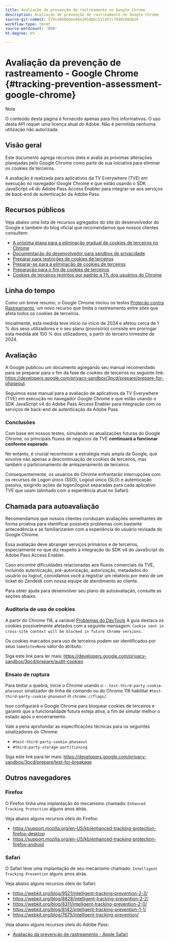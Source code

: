 ```yaml
---
title: Avaliação de prevenção de rastreamento no Google Chrome
description: Avaliação de prevenção de rastreamento no Google Chrome
source-git-commit: 579ce868b6ee94e1854bbc51145fc7840268db26
workflow-type: tm+mt
source-wordcount: '650'
ht-degree: 0%

---
```


# Avaliação da prevenção de rastreamento - Google Chrome {#tracking-prevention-assessment-google-chrome}

>[!NOTE]
>
>O conteúdo desta página é fornecido apenas para fins informativos. O uso desta API requer uma licença atual do Adobe. Não é permitida nenhuma utilização não autorizada.

## Visão geral

Este documento agrega recursos úteis e avalia as próximas alterações planejadas pelo Google Chrome como parte de sua iniciativa para eliminar os cookies de terceiros.

A avaliação é realizada para aplicativos da TV Everywhere (TVE) em execução no navegador Google Chrome e que estão usando o SDK JavaScript v4 do Adobe Pass Access Enabler para integrar-se aos serviços de back-end de autenticação da Adobe Pass.

## Recursos públicos

Veja abaixo uma lista de recursos agregados do site do desenvolvedor do Google e também do blog oficial que recomendamos que nossos clientes consultem:

* [A próxima etapa para a eliminação gradual de cookies de terceiros no Chrome](https://blog.google/products/chrome/privacy-sandbox-tracking-protection/)
* [Documentação do desenvolvedor para sandbox de privacidade](https://developers.google.com/privacy-sandbox)
* [Preparar para restrições de cookies de terceiros](https://developers.google.com/privacy-sandbox/3pcd)
* [Preparar-se para a eliminação de cookies de terceiros](https://developers.google.com/privacy-sandbox/3pcd/prepare/prepare-for-phaseout)
* [Preparação para o fim de cookies de terceiros](https://developers.google.com/privacy-sandbox/blog/cookie-countdown-2023oct)
* [Cookies de terceiros restritos por padrão a 1% dos usuários do Chrome](https://developers.google.com/privacy-sandbox/blog/cookie-countdown-2024jan)

## Linha do tempo

Como um breve resumo, o Google Chrome iniciou os testes [Proteção contra Rastreamento](https://privacysandbox.com/), um novo recurso que limita o rastreamento entre sites que afeta todos os cookies de terceiros.

Inicialmente, esta medida teve início no início de 2024 e afetou cerca de 1 % dos seus utilizadores e o seu plano (provisório) consiste em prorrogar esta medida até 100 % dos utilizadores, a partir do terceiro trimestre de 2024.

## Avaliação

A Google publicou um documento agregando seu manual recomendado para se preparar para o fim da fase de cookies de terceiros no seguinte link: https://developers.google.com/privacy-sandbox/3pcd/prepare/prepare-for-phaseout.

Seguimos esse manual para a avaliação de aplicativos da TV Everywhere (TVE) em execução no navegador Google Chrome e que estão usando o SDK JavaScript v4 do Adobe Pass Access Enabler para integração com os serviços de back-end de autenticação da Adobe Pass.

### Conclusões

Com base em nossos testes, simulando as atualizações futuras do Google Chrome, os principais fluxos de negócios da TVE **continuará a funcionar conforme esperado**.

No entanto, é crucial reconhecer a estratégia mais ampla da Google, que envolve não apenas a descontinuação de cookies de terceiros, mas também o particionamento de armazenamento de terceiros.

Consequentemente, os usuários do Chrome enfrentarão interrupções com os recursos de Logon único (SSO), Logout único (SLO) e autenticação passiva, exigindo ações de logon/logout separadas para cada aplicativo TVE que usam (alinhado com a experiência atual no Safari).

## Chamada para autoavaliação

Recomendamos que nossos clientes conduzam avaliações semelhantes de forma proativa para identificar possíveis problemas com bastante antecedência e se familiarizarem com a experiência do usuário revisada do Google Chrome.

Essa avaliação deve abranger serviços primários e de terceiros, especialmente no que diz respeito à integração do SDK v4 do JavaScript do Adobe Pass Access Enabler.

Caso encontre dificuldades relacionadas aos fluxos comerciais da TVE, incluindo autenticação, pré-autorização, autorização, metadados do usuário ou logout, convidamos você a registrar um relatório por meio de um ticket do Zendesk com nossa equipe de atendimento ao cliente.

Para obter ajuda para desenvolver seu plano de autoavaliação, consulte as seções abaixo.

### Auditoria de uso de cookies

A partir do Chrome 118, a variável [Problemas do DevTools](https://developer.chrome.com/docs/devtools/issues/) A guia destaca os cookies possivelmente afetados com a seguinte mensagem: `Cookie sent in cross-site context will be blocked in future Chrome versions`.

Os cookies marcados para uso de terceiros podem ser identificados por seus `SameSite=None` valor do atributo.

Siga este link para ler mais: https://developers.google.com/privacy-sandbox/3pcd/prepare/audit-cookies

### Ensaio de ruptura

Para testar a quebra, inicie o Chrome usando o `--test-third-party-cookie-phaseout` sinalizador de linha de comando ou do Chrome 118 habilitar `#test-third-party-cookie-phaseout` in `chrome://flags/`.

Isso configurará o Google Chrome para bloquear cookies de terceiros e garantir que a funcionalidade futura esteja ativa, a fim de simular melhor o estado após o encerramento.

Vale a pena aprofundar as especificações técnicas para os seguintes sinalizadores do Chrome:

* `#test-third-party-cookie-phaseout`
* `#third-party-storage-partitioning`

Siga este link para ler mais: https://developers.google.com/privacy-sandbox/3pcd/prepare/test-for-breakage

## Outros navegadores

### Firefox

O Firefox tinha uma implantação do mecanismo chamado: `Enhanced Tracking Protection` alguns anos atrás.

Veja abaixo alguns recursos úteis do Firefox:

* https://support.mozilla.org/en-US/kb/enhanced-tracking-protection-firefox-desktop
* https://support.mozilla.org/en-US/kb/enhanced-tracking-protection-firefox-android

### Safari

O Safari teve uma implantação de seu mecanismo chamado: `Intelligent Tracking Prevention` alguns anos atrás.

Veja abaixo alguns recursos úteis do Safari:

* https://webkit.org/blog/9521/intelligent-tracking-prevention-2-3/
* https://webkit.org/blog/8828/intelligent-tracking-prevention-2-2/
* https://webkit.org/blog/8311/intelligent-tracking-prevention-2-0/
* https://webkit.org/blog/8142/intelligent-tracking-prevention-1-1/
* https://webkit.org/blog/7675/intelligent-tracking-prevention/

Veja abaixo alguns recursos úteis do Adobe Pass:

* [Avaliação da prevenção de rastreamento - Apple Safari](tracking-prevention-assessment-apple-safari.md)
